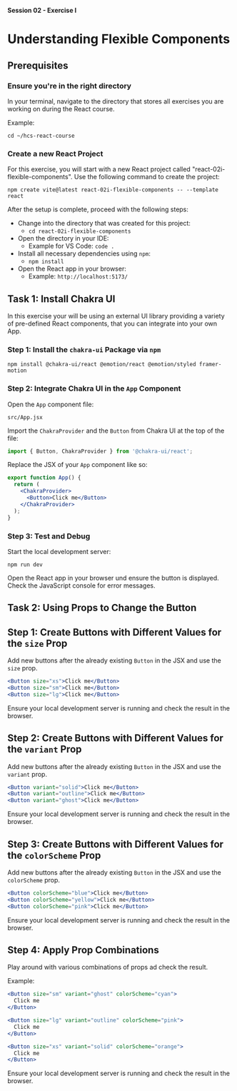 **Session 02 - Exercise I**

# Understanding Flexible Components

## Prerequisites

### Ensure you're in the right directory

In your terminal, navigate to the directory that stores all exercises you are working on during the React course.

Example:

```
cd ~/hcs-react-course
```

### Create a new React Project

For this exercise, you will start with a new React project called "react-02i-flexible-components". Use the following command to create the project:

```
npm create vite@latest react-02i-flexible-components -- --template react
```

After the setup is complete, proceed with the following steps:

- Change into the directory that was created for this project:
    - `cd react-02i-flexible-components`
- Open the directory in your IDE:
    - Example for VS Code: `code .`
- Install all necessary dependencies using `npm`:
    - `npm install`
- Open the React app in your browser:
    - Example: `http://localhost:5173/`

## Task 1: Install Chakra UI

In this exercise your will be using an external UI library providing a variety of pre-defined React components, that you can integrate into your own App. 

### Step 1: Install the `chakra-ui` Package via `npm`

```
npm install @chakra-ui/react @emotion/react @emotion/styled framer-motion
```

### Step 2: Integrate Chakra UI in the `App` Component

Open the `App` component file:

```
src/App.jsx
```

Import the `ChakraProvider` and the `Button` from Chakra UI at the top of the file:

```jsx
import { Button, ChakraProvider } from '@chakra-ui/react';
```

Replace the JSX of your `App` component like so:

```jsx
export function App() {
  return (
    <ChakraProvider>
      <Button>Click me</Button>
    </ChakraProvider>
  );
}
```

### Step 3: Test and Debug

Start the local development server:

```
npm run dev
```

Open the React app in your browser und ensure the button is displayed. Check the JavaScript console for error messages.

## Task 2: Using Props to Change the Button

## Step 1: Create Buttons with Different Values for the `size` Prop

Add new buttons after the already existing `Button` in the JSX and use the `size` prop.

```jsx
<Button size="xs">Click me</Button>
<Button size="sm">Click me</Button>
<Button size="lg">Click me</Button>
```

Ensure your local development server is running and check the result in the browser.

## Step 2: Create Buttons with Different Values for the `variant` Prop

Add new buttons after the already existing `Button` in the JSX and use the `variant` prop.

```jsx
<Button variant="solid">Click me</Button>
<Button variant="outline">Click me</Button>
<Button variant="ghost">Click me</Button>
```

Ensure your local development server is running and check the result in the browser.

## Step 3: Create Buttons with Different Values for the `colorScheme` Prop

Add new buttons after the already existing `Button` in the JSX and use the `colorScheme` prop.

```jsx
<Button colorScheme="blue">Click me</Button>
<Button colorScheme="yellow">Click me</Button>
<Button colorScheme="pink">Click me</Button>
```

Ensure your local development server is running and check the result in the browser.

## Step 4: Apply Prop Combinations

Play around with various combinations of props ad check the result.

Example:
```jsx
<Button size="sm" variant="ghost" colorScheme="cyan">
  Click me
</Button>

<Button size="lg" variant="outline" colorScheme="pink">
  Click me
</Button>

<Button size="xs" variant="solid" colorScheme="orange">
  Click me
</Button>
```
Ensure your local development server is running and check the result in the browser.
